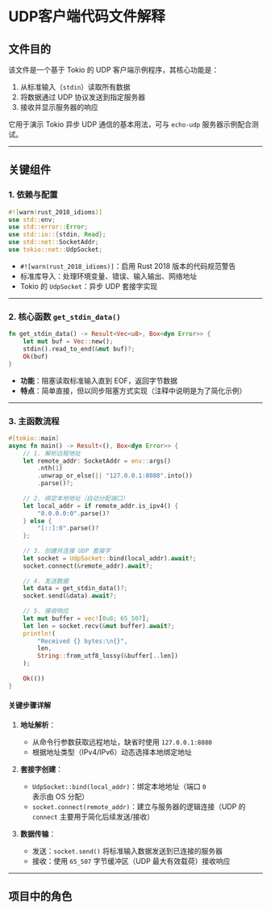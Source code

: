 # UDP客户端代码文件解释

## **文件目的**
该文件是一个基于 Tokio 的 UDP 客户端示例程序，其核心功能是：
1. 从标准输入（`stdin`）读取所有数据
2. 将数据通过 UDP 协议发送到指定服务器
3. 接收并显示服务器的响应

它用于演示 Tokio 异步 UDP 通信的基本用法，可与 `echo-udp` 服务器示例配合测试。

---

## **关键组件**

### **1. 依赖与配置**
```rust
#![warn(rust_2018_idioms)]
use std::env;
use std::error::Error;
use std::io::{stdin, Read};
use std::net::SocketAddr;
use tokio::net::UdpSocket;
```
- `#![warn(rust_2018_idioms)]`：启用 Rust 2018 版本的代码规范警告
- 标准库导入：处理环境变量、错误、输入输出、网络地址
- Tokio 的 `UdpSocket`：异步 UDP 套接字实现

---

### **2. 核心函数 `get_stdin_data()`**
```rust
fn get_stdin_data() -> Result<Vec<u8>, Box<dyn Error>> {
    let mut buf = Vec::new();
    stdin().read_to_end(&mut buf)?;
    Ok(buf)
}
```
- **功能**：阻塞读取标准输入直到 EOF，返回字节数据
- **特点**：简单直接，但以同步阻塞方式实现（注释中说明是为了简化示例）

---

### **3. 主函数流程**
```rust
#[tokio::main]
async fn main() -> Result<(), Box<dyn Error>> {
    // 1. 解析远程地址
    let remote_addr: SocketAddr = env::args()
        .nth(1)
        .unwrap_or_else(|| "127.0.0.1:8080".into())
        .parse()?;
    
    // 2. 绑定本地地址（自动分配端口）
    let local_addr = if remote_addr.is_ipv4() {
        "0.0.0.0:0".parse()?
    } else {
        "[::]:0".parse()?
    };
    
    // 3. 创建并连接 UDP 套接字
    let socket = UdpSocket::bind(local_addr).await?;
    socket.connect(&remote_addr).await?;
    
    // 4. 发送数据
    let data = get_stdin_data()?;
    socket.send(&data).await?;
    
    // 5. 接收响应
    let mut buffer = vec![0u8; 65_507];
    let len = socket.recv(&mut buffer).await?;
    println!(
        "Received {} bytes:\n{}",
        len,
        String::from_utf8_lossy(&buffer[..len])
    );
    
    Ok(())
}
```

#### **关键步骤详解**
1. **地址解析**：
   - 从命令行参数获取远程地址，缺省时使用 `127.0.0.1:8080`
   - 根据地址类型（IPv4/IPv6）动态选择本地绑定地址

2. **套接字创建**：
   - `UdpSocket::bind(local_addr)`：绑定本地地址（端口 `0` 表示由 OS 分配）
   - `socket.connect(remote_addr)`：建立与服务器的逻辑连接（UDP 的 `connect` 主要用于简化后续发送/接收）

3. **数据传输**：
   - 发送：`socket.send()` 将标准输入数据发送到已连接的服务器
   - 接收：使用 `65_507` 字节缓冲区（UDP 最大有效载荷）接收响应

---

## **项目中的角色**